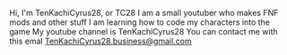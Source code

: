 Hi, I'm TenKachiCyrus28, or TC28
I am a small youtuber who makes FNF mods and other stuff
I am learning how to code my characters into the game
My youtube channel is TenKachiCyrus28
You can contact me with this emal
TenKachiCyrus28.business@gmail.com
